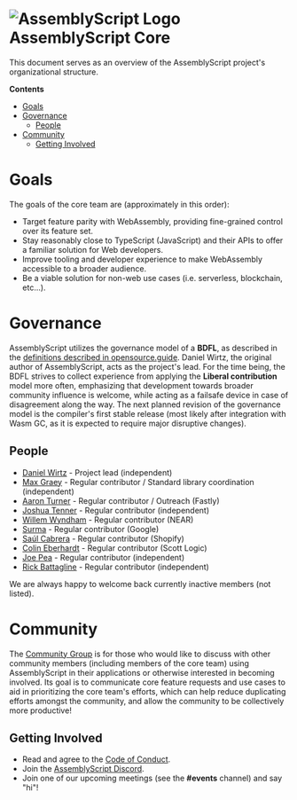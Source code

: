 ![AssemblyScript Logo](https://avatars1.githubusercontent.com/u/28916798?s=64) AssemblyScript Core
=================

This document serves as an overview of the AssemblyScript project's organizational structure.

**Contents**

* [Goals](#goals)
* [Governance](#governance)
  * [People](#people)
* [Community](#community)
  * [Getting Involved](#getting-involved)

# Goals

The goals of the core team are (approximately in this order):

* Target feature parity with WebAssembly, providing fine-grained control over its feature set.
* Stay reasonably close to TypeScript (JavaScript) and their APIs to offer a familiar solution for Web developers.
* Improve tooling and developer experience to make WebAssembly accessible to a broader audience.
* Be a viable solution for non-web use cases (i.e. serverless, blockchain, etc...).

# Governance

AssemblyScript utilizes the governance model of a **BDFL**, as described in the [definitions described in opensource.guide](https://opensource.guide/leadership-and-governance/#what-are-some-of-the-common-governance-structures-for-open-source-projects). Daniel Wirtz, the original author of AssemblyScript, acts as the project's lead. For the time being, the BDFL strives to collect experience from applying the **Liberal contribution** model more often, emphasizing that development towards broader community influence is welcome, while acting as a failsafe device in case of disagreement along the way. The next planned revision of the governance model is the compiler's first stable release (most likely after integration with Wasm GC, as it is expected to require major disruptive changes).

## People

* [Daniel Wirtz](https://github.com/dcodeIO) - Project lead (independent)
* [Max Graey](https://github.com/MaxGraey) - Regular contributor / Standard library coordination (independent)
* [Aaron Turner](https://github.com/torch2424) - Regular contributor / Outreach (Fastly)
* [Joshua Tenner](https://github.com/jtenner) - Regular contributor (independent)
* [Willem Wyndham](https://github.com/willemneal) - Regular contributor (NEAR)
* [Surma](https://github.com/surma) - Regular contributor (Google)
* [Saúl Cabrera](https://github.com/saulecabrera) - Regular contributor (Shopify)
* [Colin Eberhardt](https://github.com/colineberhardt) - Regular contributor (Scott Logic)
* [Joe Pea](https://github.com/trusktr) - Regular contributor (independent)
* [Rick Battagline](https://github.com/battlelinegames) - Regular contributor (independent)

We are always happy to welcome back currently inactive members (not listed).

# Community

The [Community Group](https://github.com/AssemblyScript/community-group) is for those who would like to discuss with other community members (including members of the core team) using AssemblyScript in their applications or otherwise interested in becoming involved. Its goal is to communicate core feature requests and use cases to aid in prioritizing the core team's efforts, which can help reduce duplicating efforts amongst the community, and allow the community to be collectively more productive!

## Getting Involved

* Read and agree to the [Code of Conduct](./CODE_OF_CONDUCT.md).
* Join the [AssemblyScript Discord](https://discord.com/assemblyscript).
* Join one of our upcoming meetings (see the **#events** channel) and say "hi"!
